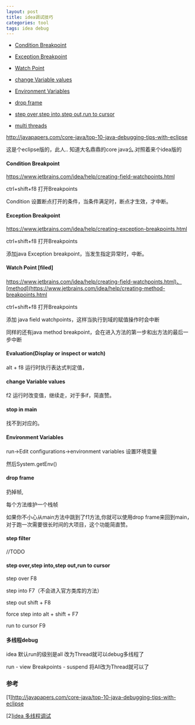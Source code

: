 ```yaml
---
layout: post
title: idea调试技巧
categories: tool
tags: idea debug
---
```


*   [Condition Breakpoint](#condition)
*   [Exception Breakpoint](#exception)
*   [Watch Point](#watch)

*   [change Variable values](#change)
*   [Environment Variables](#env)
*   [drop frame](#dropFrame)
*   [step over,step into,step out,run to cursor](#general)
*   [multi threads](#multiThread)

<http://javapapers.com/core-java/top-10-java-debugging-tips-with-eclipse>

这是个eclipse版的，此人.. 知道大名鼎鼎的core java么.对照着来个idea版的

#### Condition Breakpoint 

<https://www.jetbrains.com/idea/help/creating-field-watchpoints.html>

ctrl+shift+f8 打开Breakpoints

Condition 设置断点打开的条件，当条件满足时，断点才生效，才中断。

#### Exception Breakpoint 

<https://www.jetbrains.com/idea/help/creating-exception-breakpoints.html>

ctrl+shift+f8 打开Breakpoints

添加java Exception breakpoint，当发生指定异常时，中断。

#### Watch Point [filed] 

<https://www.jetbrains.com/idea/help/creating-field-watchpoints.html)、[method](https://www.jetbrains.com/idea/help/creating-method-breakpoints.html>

ctrl+shift+f8 打开Breakpoints

添加 java field watchpoints，这样当执行到域的赋值操作时会中断

同样的还有java method breakpoint，会在进入方法的第一步和出方法的最后一步中断

#### Evaluation(Display or inspect or watch) 

alt + f8 运行时执行表达式判定值，

#### change Variable values 

f2 运行时改变值，继续走，对于多if，简直赞。

#### stop in main

找不到对应的。

#### Environment Variables 

run->Edit configurations->environment variables  设置环境变量

然后System.getEnv()

#### drop frame 
扔掉帧,

每个方法维护一个栈帧

如果你不小心从main方法中跳到了f1方法,你就可以使用drop  frame来回到main，对于跑一次需要很长时间的大项目，这个功能简直赞。

#### step filter
//TODO

#### step over,step into,step out,run to cursor 

step over F8

step into F7（不会进入官方类库的方法）

step out shift + F8

force step into alt + shift + F7

run to cursor F9

####  多线程debug 

idea 默认run的级别是all 改为Thread就可以debug多线程了

run - view Breakpoints - suspend 将All改为Thread就可以了


###  参考

[1]<http://javapapers.com/core-java/top-10-java-debugging-tips-with-eclipse>

[2][idea 多线程调试](http://emacsist.github.io/2015/12/03/IDEA-%E5%92%8C-Eclipse-%E8%B0%83%E8%AF%95%E5%A4%9A%E7%BA%BF%E7%A8%8B%E5%BA%94%E7%94%A8/)
